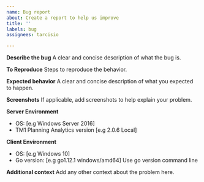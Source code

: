 ```yaml
---
name: Bug report
about: Create a report to help us improve
title: ''
labels: bug
assignees: tarcisio

---
```


**Describe the bug**
A clear and concise description of what the bug is.

**To Reproduce**
Steps to reproduce the behavior.

**Expected behavior**
A clear and concise description of what you expected to happen.

**Screenshots**
If applicable, add screenshots to help explain your problem.

**Server Environment**
 - OS: [e.g Windows Server 2016]
 - TM1 Planning Analytics version [e.g 2.0.6 Local]

**Client Environment**
 - OS: [e.g Windows 10]
 - Go version: [e.g go1.12.1 windows/amd64] Use go version command line

**Additional context**
Add any other context about the problem here.

